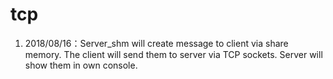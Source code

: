 # tcp
1. 2018/08/16：Server_shm will create message to client via share memory. The client will send them to server via TCP sockets. Server will show them in own console.
